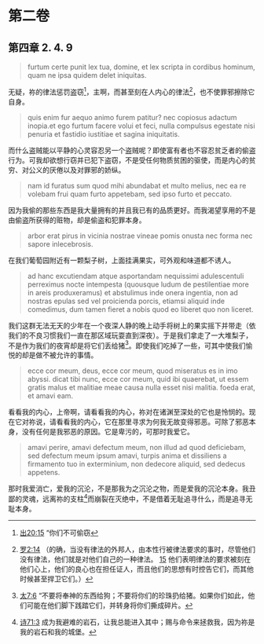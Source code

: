 # 第二卷
## 第四章 2. 4. 9

> furtum certe punit lex tua, domine, et lex scripta in cordibus hominum, quam ne ipsa quidem delet iniquitas.

无疑，祢的律法惩罚盗窃[^1]，主啊，而甚至刻在人内心的律法[^2]，也不使罪邪擦除它自身。

[^1]: [出20:15](https://biblehub.com/exodus/20-15.htm) “你们不可偷窃

[^2]: [罗2:14](https://biblehub.com/romans/2-14.htm) （的确，当没有律法的外邦人，由本性行被律法要求的事时，尽管他们没有律法，他们就是对他们自己的一种律法。 [15](https://biblehub.com/romans/2-15.htm) 他们表明律法的要求被刻在他们心上，他们的良心也在担任证人，而且他们的思想有时控告它们，而其他时候甚至捍卫它们。）

> quis enim fur aequo animo furem patitur? nec copiosus adactum inopia.et ego furtum facere volui et feci, nulla compulsus egestate nisi penuria et fastidio iustitiae et sagina iniquitatis.

而什么盗贼能以平静的心灵容忍另一个盗贼呢？即使富有者也不容忍贫乏者的偷盗行为。可我却欲想行窃并已犯下盗窃，不是受任何物质贫困的驱使，而是内心的贫穷、对公义的厌倦以及对罪邪的娇纵。

> nam id furatus sum quod mihi abundabat et multo melius, nec ea re volebam frui quam furto appetebam, sed ipso furto et peccato.

因为我偷的那些东西是我大量拥有的并且我已有的品质更好。而我渴望享用的不是由偷盗所获得的赃物，却是偷盗和犯罪本身。

> arbor erat pirus in vicinia nostrae vineae pomis onusta nec forma nec sapore inlecebrosis.

在我们葡萄园附近有一颗梨子树，上面挂满果实，可外观和味道都不诱人。

> ad hanc excutiendam atque asportandam nequissimi adulescentuli perreximus nocte intempesta (quousque ludum de pestilentiae more in areis produxeramus) et abstulimus inde onera ingentia, non ad nostras epulas sed vel proicienda porcis, etiamsi aliquid inde comedimus, dum tamen fieret a nobis quod eo liberet quo non liceret.

我们这群无法无天的少年在一个夜深人静的晚上动手将树上的果实摇下并带走（依我们的不良习惯我们一直在那区域玩耍直到深夜）。于是我们拿走了一大堆梨子，不是作为我们的夜宵却是将它们丢给猪[^3]。即使我们吃掉了一些，可其中使我们愉悦的却是做不被允许的事情。

[^3]: [太7:6](https://biblehub.com/matthew/7-6.htm) “不要将奉神的东西给狗；不要将你们的珍珠扔给猪。如果你们如此，他们可能在他们脚下践踏它们，并转身将你们撕成碎片。

> ecce cor meum, deus, ecce cor meum, quod miseratus es in imo abyssi. dicat tibi nunc, ecce cor meum, quid ibi quaerebat, ut essem gratis malus et malitiae meae causa nulla esset nisi malitia. foeda erat, et amavi eam.

看看我的内心，上帝啊，请看看我的内心，祢对在诸渊至深处的它也是怜悯的。现在它对祢说，请看看我的内心，它在那里寻求为何我无故变得邪恶。可除了邪恶本身，没有任何是我邪恶的原因。它是卑污的，可那时我爱它。

> amavi perire, amavi defectum meum, non illud ad quod deficiebam, sed defectum meum ipsum amavi, turpis anima et dissiliens a firmamento tuo in exterminium, non dedecore aliquid, sed dedecus appetens.

那时我爱消亡，爱我的沉沦，不是那我为之沉沦之物，而是爱我的沉沦本身。我丑鄙的灵魂，远离祢的支柱[^4]而崩裂在灭绝中，不是借着无耻追寻什么，而是追寻无耻本身。

[^4]: [诗71:3](https://biblehub.com/psalms/71-3.htm) 成为我避难的岩石，让我总能进入其中；赐与命令来拯救我，因为祢是我的岩石和我的城堡。
